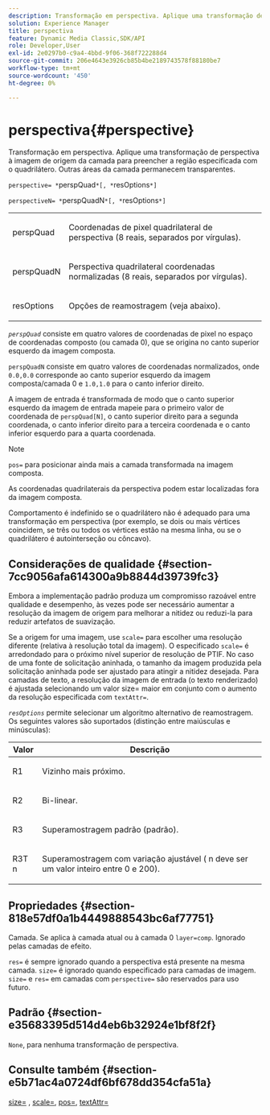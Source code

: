 ```yaml
---
description: Transformação em perspectiva. Aplique uma transformação de perspectiva à imagem de origem da camada para preencher a região especificada com o quadrilátero. Outras áreas da camada permanecem transparentes.
solution: Experience Manager
title: perspectiva
feature: Dynamic Media Classic,SDK/API
role: Developer,User
exl-id: 2e0297b0-c9a4-4bbd-9f06-368f722288d4
source-git-commit: 206e4643e3926cb85b4be2189743578f88180be7
workflow-type: tm+mt
source-wordcount: '450'
ht-degree: 0%

---
```


# perspectiva{#perspective}

Transformação em perspectiva. Aplique uma transformação de perspectiva à imagem de origem da camada para preencher a região especificada com o quadrilátero. Outras áreas da camada permanecem transparentes.

`perspective= *`perspQuad`*[, *`resOptions`*]`

`perspectiveN= *`perspQuadN`*[, *`resOptions`*]`

<table id="simpletable_4BD38BBF53964F7D97B9E58914C97B3F"> 
 <tr class="strow"> 
  <td class="stentry"> <p><span class="varname"> perspQuad</span> </p></td> 
  <td class="stentry"> <p>Coordenadas de pixel quadrilateral de perspectiva (8 reais, separados por vírgulas). </p></td> 
 </tr> 
 <tr class="strow"> 
  <td class="stentry"> <p><span class="varname"> perspQuadN</span> </p></td> 
  <td class="stentry"> <p>Perspectiva quadrilateral coordenadas normalizadas (8 reais, separados por vírgulas). </p></td> 
 </tr> 
 <tr class="strow"> 
  <td class="stentry"> <p><span class="varname"> resOptions</span> </p></td> 
  <td class="stentry"> <p>Opções de reamostragem (veja abaixo). </p></td> 
 </tr> 
</table>

*`perspQuad`* consiste em quatro valores de coordenadas de pixel no espaço de coordenadas composto (ou camada 0), que se origina no canto superior esquerdo da imagem composta.

`perspQuadN` consiste em quatro valores de coordenadas normalizados, onde `0.0,0.0` corresponde ao canto superior esquerdo da imagem composta/camada 0 e `1.0,1.0` para o canto inferior direito.

A imagem de entrada é transformada de modo que o canto superior esquerdo da imagem de entrada mapeie para o primeiro valor de coordenada de `perspQuad[N]`, o canto superior direito para a segunda coordenada, o canto inferior direito para a terceira coordenada e o canto inferior esquerdo para a quarta coordenada.

>[!NOTE]
>
>`pos=` para posicionar ainda mais a camada transformada na imagem composta.

As coordenadas quadrilaterais da perspectiva podem estar localizadas fora da imagem composta.

Comportamento é indefinido se o quadrilátero não é adequado para uma transformação em perspectiva (por exemplo, se dois ou mais vértices coincidem, se três ou todos os vértices estão na mesma linha, ou se o quadrilátero é autointerseção ou côncavo).

## Considerações de qualidade {#section-7cc9056afa614300a9b8844d39739fc3}

Embora a implementação padrão produza um compromisso razoável entre qualidade e desempenho, às vezes pode ser necessário aumentar a resolução da imagem de origem para melhorar a nitidez ou reduzi-la para reduzir artefatos de suavização.

Se a origem for uma imagem, use `scale=` para escolher uma resolução diferente (relativa à resolução total da imagem). O especificado `scale=` é arredondado para o próximo nível superior de resolução de PTIF. No caso de uma fonte de solicitação aninhada, o tamanho da imagem produzida pela solicitação aninhada pode ser ajustado para atingir a nitidez desejada. Para camadas de texto, a resolução da imagem de entrada (o texto renderizado) é ajustada selecionando um valor size= maior em conjunto com o aumento da resolução especificada com `textAttr=`.

*`resOptions`* permite selecionar um algoritmo alternativo de reamostragem. Os seguintes valores são suportados (distinção entre maiúsculas e minúsculas):

<table id="table_0F20007986324E228096888ED37219C0"> 
 <thead> 
  <tr> 
   <th class="entry"> <b> Valor</b> </th> 
   <th class="entry"> <b> Descrição</b> </th> 
  </tr> 
 </thead>
 <tbody> 
  <tr> 
   <td> <p> <span class="codeph"> R1</span> </p> </td> 
   <td> <p> Vizinho mais próximo. </p> </td> 
  </tr> 
  <tr> 
   <td> <p> <span class="codeph"> R2</span> </p> </td> 
   <td> <p> Bi-linear. </p> </td> 
  </tr> 
  <tr> 
   <td> <p> <span class="codeph"> R3</span> </p> </td> 
   <td> <p> Superamostragem padrão (padrão). </p> </td> 
  </tr> 
  <tr> 
   <td> <p> <span class="codeph">R3T<span class="varname"> n</span></span> </p> </td> 
   <td> <p> Superamostragem com variação ajustável (<span class="varname"> n</span> deve ser um valor inteiro entre 0 e 200). </p> </td> 
  </tr> 
 </tbody> 
</table>

## Propriedades {#section-818e57df0a1b4449888543bc6af77751}

Camada. Se aplica à camada atual ou à camada 0 `layer=comp`. Ignorado pelas camadas de efeito.

`res=` é sempre ignorado quando a perspectiva está presente na mesma camada. `size=` é ignorado quando especificado para camadas de imagem. `size=` e `res=` em camadas com `perspective=` são reservados para uso futuro.

## Padrão {#section-e35683395d514d4eb6b32924e1bf8f2f}

`None`, para nenhuma transformação de perspectiva.

## Consulte também {#section-e5b71ac4a0724df6bf678dd354cfa51a}

[size=](../../../../../is-api/http-ref/image-serving-api-ref/c-http-protocol-reference/c-data-types/r-size.md#reference-04d383f32c7b4003bed9978cb854747b) , [scale=](../../../../../is-api/http-ref/image-serving-api-ref/c-http-protocol-reference/c-command-reference/r-is-http-scale.md#reference-098c30cea1764f189e6f7c7e400cc065), [pos=](../../../../../is-api/http-ref/image-serving-api-ref/c-http-protocol-reference/c-command-reference/r-pos.md#reference-65de948f4b404f1182b22119ca332143), [textAttr=](../../../../../is-api/http-ref/image-serving-api-ref/c-http-protocol-reference/c-command-reference/r-textattr.md#reference-ff00484fa3244286abeff34911f7ec0d)
